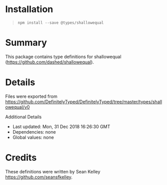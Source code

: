 # Installation
> `npm install --save @types/shallowequal`

# Summary
This package contains type definitions for shallowequal (https://github.com/dashed/shallowequal).

# Details
Files were exported from https://github.com/DefinitelyTyped/DefinitelyTyped/tree/master/types/shallowequal/v0

Additional Details
 * Last updated: Mon, 31 Dec 2018 16:26:30 GMT
 * Dependencies: none
 * Global values: none

# Credits
These definitions were written by Sean Kelley <https://github.com/seansfkelley>.

